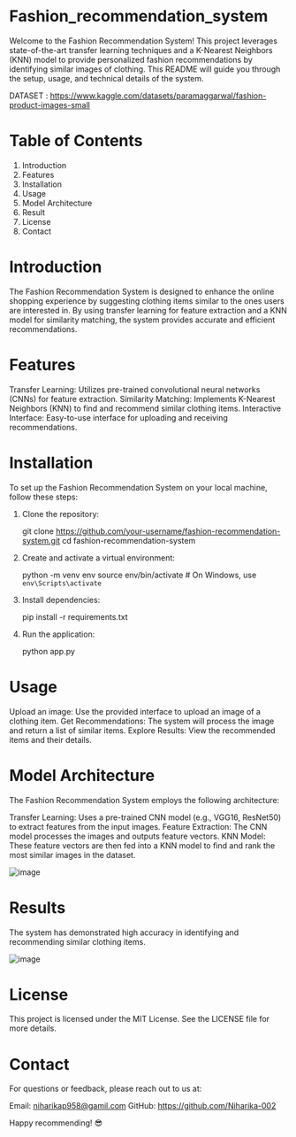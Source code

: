 # Fashion_recommendation_system

Welcome to the Fashion Recommendation System! This project leverages state-of-the-art transfer learning techniques and a K-Nearest Neighbors (KNN) model to provide personalized fashion recommendations by identifying similar images of clothing. This README will guide you through the setup, usage, and technical details of the system.

DATASET : https://www.kaggle.com/datasets/paramaggarwal/fashion-product-images-small

# Table of Contents
1. Introduction
2. Features
3. Installation
4. Usage
5. Model Architecture
6. Result
7. License
8. Contact

# Introduction
The Fashion Recommendation System is designed to enhance the online shopping experience by suggesting clothing items similar to the ones users are interested in. By using transfer learning for feature extraction and a KNN model for similarity matching, the system provides accurate and efficient recommendations.

# Features
Transfer Learning: Utilizes pre-trained convolutional neural networks (CNNs) for feature extraction.
Similarity Matching: Implements K-Nearest Neighbors (KNN) to find and recommend similar clothing items.
Interactive Interface: Easy-to-use interface for uploading and receiving recommendations.   

# Installation
To set up the Fashion Recommendation System on your local machine, follow these steps:

1. Clone the repository:
   
   git clone https://github.com/your-username/fashion-recommendation-system.git
   cd fashion-recommendation-system


2. Create and activate a virtual environment:

   python -m venv env
   source env/bin/activate  # On Windows, use `env\Scripts\activate`

4. Install dependencies:

   pip install -r requirements.txt

5. Run the application:

   python app.py

# Usage
Upload an image: Use the provided interface to upload an image of a clothing item.
Get Recommendations: The system will process the image and return a list of similar items.
Explore Results: View the recommended items and their details.

# Model Architecture
The Fashion Recommendation System employs the following architecture:

Transfer Learning: Uses a pre-trained CNN model (e.g., VGG16, ResNet50) to extract features from the input images.
Feature Extraction: The CNN model processes the images and outputs feature vectors.
KNN Model: These feature vectors are then fed into a KNN model to find and rank the most similar images in the dataset.

![image](https://github.com/Niharika-002/Fashion_recommendation_system/assets/111232798/aa8d09f8-d7ff-4845-9b9e-4dea1978fff6)

# Results
The system has demonstrated high accuracy in identifying and recommending similar clothing items. 


![image](https://github.com/Niharika-002/Fashion_recommendation_system/assets/111232798/a8fd3326-07f3-455a-b3d9-3d313178297a)

# License
This project is licensed under the MIT License. See the LICENSE file for more details.

# Contact
For questions or feedback, please reach out to us at:

Email: niharikap958@gamil.com
GitHub: https://github.com/Niharika-002


Happy recommending! 😎


   
   
   
   
   
   
